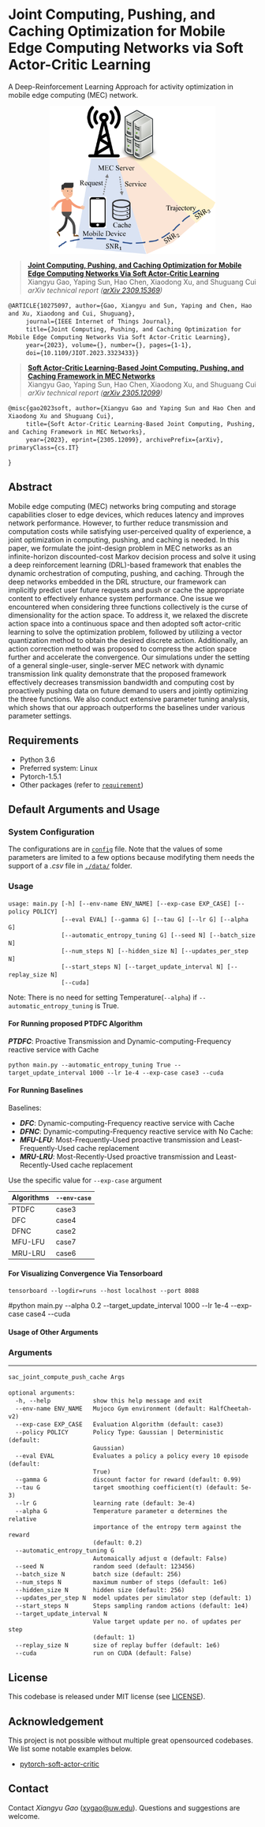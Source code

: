 # Joint Computing, Pushing, and Caching Optimization for Mobile Edge Computing Networks via Soft Actor-Critic Learning
A Deep-Reinforcement Learning Approach for activity optimization in mobile edge computing (MEC) network.

<p align="center"> <img src='docs/system.png' align="center" height="300px"> </p>

> [**Joint Computing, Pushing, and Caching Optimization for Mobile Edge Computing Networks Via Soft Actor-Critic Learning**](https://arxiv.org/pdf/2309.15369.pdf)            
> Xiangyu Gao, Yaping Sun, Hao Chen, Xiaodong Xu, and Shuguang Cui <br />
> *arXiv technical report ([arXiv 2309.15369](https://arxiv.org/abs/2309.15369))*
> 
    @ARTICLE{10275097, author={Gao, Xiangyu and Sun, Yaping and Chen, Hao and Xu, Xiaodong and Cui, Shuguang},
         journal={IEEE Internet of Things Journal}, 
         title={Joint Computing, Pushing, and Caching Optimization for Mobile Edge Computing Networks Via Soft Actor-Critic Learning}, 
         year={2023}, volume={}, number={}, pages={1-1}, 
         doi={10.1109/JIOT.2023.3323433}}

> [**Soft Actor-Critic Learning-Based Joint Computing, Pushing, and Caching Framework in MEC Networks**](https://arxiv.org/pdf/2305.12099.pdf)            
> Xiangyu Gao, Yaping Sun, Hao Chen, Xiaodong Xu, and Shuguang Cui <br />
> *arXiv technical report ([arXiv 2305.12099](https://arxiv.org/abs/2305.12099))*
> 
    @misc{gao2023soft, author={Xiangyu Gao and Yaping Sun and Hao Chen and Xiaodong Xu and Shuguang Cui},
         title={Soft Actor-Critic Learning-Based Joint Computing, Pushing, and Caching Framework in MEC Networks},
         year={2023}, eprint={2305.12099}, archivePrefix={arXiv}, primaryClass={cs.IT}
}

<!-- ## Update
***(Dec. 3, 2023) Release the source code and sample data.*** -->

## Abstract
Mobile edge computing (MEC) networks bring computing and storage capabilities closer to edge devices, which reduces latency and improves network performance. However, to further reduce transmission and computation costs while satisfying user-perceived quality of experience, a joint optimization in computing, pushing, and caching is needed. In this paper, we formulate the joint-design problem in MEC networks as an infinite-horizon discounted-cost Markov decision process and solve it using a deep reinforcement learning (DRL)-based framework that enables the dynamic orchestration of computing, pushing, and caching. Through the deep networks embedded in the DRL structure, our framework can implicitly predict user future requests and push or cache the appropriate content to effectively enhance system performance. One issue we encountered when considering three functions collectively is the curse of dimensionality for the action space. To address it, we relaxed the discrete action space into a continuous space and then adopted soft actor-critic learning to solve the optimization problem, followed by utilizing a vector quantization method to obtain the desired discrete action. Additionally, an action correction method was proposed to compress the action space further and accelerate the convergence. Our simulations under the setting of a general single-user, single-server MEC network with dynamic transmission link quality demonstrate that the proposed framework effectively decreases transmission bandwidth and computing cost by proactively pushing data on future demand to users and jointly optimizing the three functions. We also conduct extensive parameter tuning analysis, which shows that our approach outperforms the baselines under various parameter settings.

## Requirements
*   Python 3.6
*   Preferred system: Linux
*   Pytorch-1.5.1
*   Other packages (refer to [`requirement`](requirements.txt))


## Default Arguments and Usage
### System Configuration
The configurations are in [`config`](config.py) file. Note that the values of some parameters are limited to a few options because modifyting them needs the support of a *.csv* file in [`./data/`](./data) folder.

### Usage

```
usage: main.py [-h] [--env-name ENV_NAME] [--exp-case EXP_CASE] [--policy POLICY] 
               [--eval EVAL] [--gamma G] [--tau G] [--lr G] [--alpha G]
               [--automatic_entropy_tuning G] [--seed N] [--batch_size N]
               [--num_steps N] [--hidden_size N] [--updates_per_step N]
               [--start_steps N] [--target_update_interval N] [--replay_size N] 
               [--cuda]
```

Note: There is no need for setting Temperature(`--alpha`) if `--automatic_entropy_tuning` is True.

#### For Running proposed PTDFC Algorithm
***PTDFC***: Proactive Transmission and Dynamic-computing-Frequency reactive service with
Cache
```
python main.py --automatic_entropy_tuning True --target_update_interval 1000 --lr 1e-4 --exp-case case3 --cuda
```

#### For Running Baselines
Baselines:
* ***DFC***: Dynamic-computing-Frequency reactive service with Cache
* ***DFNC***: Dynamic-computing-Frequency reactive service with No
Cache:
* ***MFU-LFU***: Most-Frequently-Used proactive transmission and Least-Frequently-Used cache replacement
* ***MRU-LRU***: Most-Recently-Used proactive transmission and Least-Recently-Used cache replacement

Use the specific value for `--exp-case` argument

| Algorithms | `--env-case` |
|------------|-------------|
| PTDFC      | case3       |
| DFC        | case4       |
| DFNC       | case2       |
| MFU-LFU    | case7       |
| MRU-LRU    | case6       |

#### For Visualizing Convergence Via Tensorboard
```
tensorboard --logdir=runs --host localhost --port 8088
```
#python main.py --alpha 0.2 --target_update_interval 1000 --lr 1e-4 --exp-case case4 --cuda

#### Usage of Other Arguments
### Arguments
------------
```
sac_joint_compute_push_cache Args

optional arguments:
  -h, --help            show this help message and exit
  --env-name ENV_NAME   Mujoco Gym environment (default: HalfCheetah-v2)
  --exp-case EXP_CASE   Evaluation Algorithm (default: case3)
  --policy POLICY       Policy Type: Gaussian | Deterministic (default:
                        Gaussian)
  --eval EVAL           Evaluates a policy a policy every 10 episode (default:
                        True)
  --gamma G             discount factor for reward (default: 0.99)
  --tau G               target smoothing coefficient(τ) (default: 5e-3)
  --lr G                learning rate (default: 3e-4)
  --alpha G             Temperature parameter α determines the relative
                        importance of the entropy term against the reward
                        (default: 0.2)
  --automatic_entropy_tuning G
                        Automaically adjust α (default: False)
  --seed N              random seed (default: 123456)
  --batch_size N        batch size (default: 256)
  --num_steps N         maximum number of steps (default: 1e6)
  --hidden_size N       hidden size (default: 256)
  --updates_per_step N  model updates per simulator step (default: 1)
  --start_steps N       Steps sampling random actions (default: 1e4)
  --target_update_interval N
                        Value target update per no. of updates per step
                        (default: 1)
  --replay_size N       size of replay buffer (default: 1e6)
  --cuda                run on CUDA (default: False)
```

## License

This codebase is released under MIT license (see [LICENSE](LICENSE)).

## Acknowledgement
This project is not possible without multiple great opensourced codebases. We list some notable examples below.  

* [pytorch-soft-actor-critic](https://github.com/pranz24/pytorch-soft-actor-critic)

## Contact
Contact *Xiangyu Gao* ([xygao@uw.edu](mailto:xygao@uw.edu)). Questions and suggestions are welcome.




